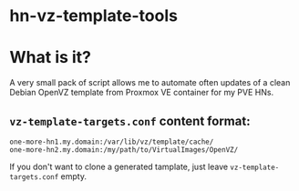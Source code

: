 hn-vz-template-tools
====================

# What is it?

A very small pack of script allows me to automate often updates of a clean Debian OpenVZ template from Proxmox VE container for my PVE HNs.

## `vz-template-targets.conf` content format:
```
one-more-hn1.my.domain:/var/lib/vz/template/cache/
one-more-hn2.my.domain:/my/path/to/VirtualImages/OpenVZ/
```

If you don't want to clone a generated tamplate, just leave `vz-template-targets.conf` empty.
